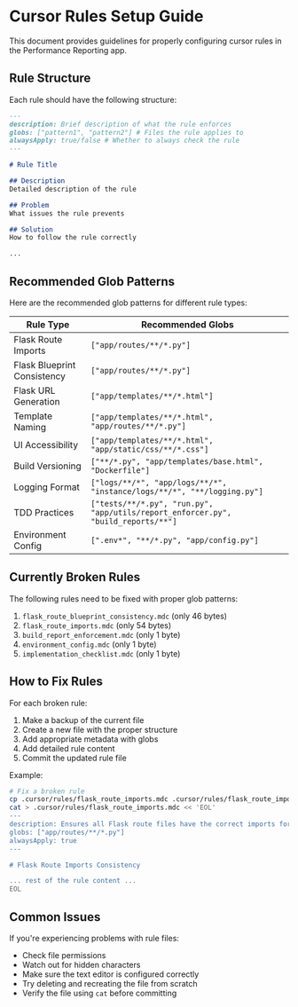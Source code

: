 # Cursor Rules Setup Guide

This document provides guidelines for properly configuring cursor rules in the Performance Reporting app.

## Rule Structure

Each rule should have the following structure:

```md
---
description: Brief description of what the rule enforces
globs: ["pattern1", "pattern2"] # Files the rule applies to
alwaysApply: true/false # Whether to always check the rule
---

# Rule Title

## Description
Detailed description of the rule

## Problem
What issues the rule prevents

## Solution
How to follow the rule correctly

...
```

## Recommended Glob Patterns

Here are the recommended glob patterns for different rule types:

| Rule Type | Recommended Globs |
|-----------|-------------------|
| Flask Route Imports | `["app/routes/**/*.py"]` |
| Flask Blueprint Consistency | `["app/routes/**/*.py"]` |
| Flask URL Generation | `["app/templates/**/*.html"]` |
| Template Naming | `["app/templates/**/*.html", "app/routes/**/*.py"]` |
| UI Accessibility | `["app/templates/**/*.html", "app/static/css/**/*.css"]` |
| Build Versioning | `["**/*.py", "app/templates/base.html", "Dockerfile"]` |
| Logging Format | `["logs/**/*", "app/logs/**/*", "instance/logs/**/*", "**/logging.py"]` |
| TDD Practices | `["tests/**/*.py", "run.py", "app/utils/report_enforcer.py", "build_reports/**"]` |
| Environment Config | `[".env*", "**/*.py", "app/config.py"]` |

## Currently Broken Rules

The following rules need to be fixed with proper glob patterns:

1. `flask_route_blueprint_consistency.mdc` (only 46 bytes)
2. `flask_route_imports.mdc` (only 54 bytes)
3. `build_report_enforcement.mdc` (only 1 byte)
4. `environment_config.mdc` (only 1 byte)
5. `implementation_checklist.mdc` (only 1 byte)

## How to Fix Rules

For each broken rule:

1. Make a backup of the current file
2. Create a new file with the proper structure
3. Add appropriate metadata with globs
4. Add detailed rule content
5. Commit the updated rule file

Example:

```bash
# Fix a broken rule
cp .cursor/rules/flask_route_imports.mdc .cursor/rules/flask_route_imports.mdc.bak
cat > .cursor/rules/flask_route_imports.mdc << 'EOL'
---
description: Ensures all Flask route files have the correct imports for proper functionality
globs: ["app/routes/**/*.py"]
alwaysApply: true
---

# Flask Route Imports Consistency

... rest of the rule content ...
EOL
```

## Common Issues

If you're experiencing problems with rule files:
- Check file permissions
- Watch out for hidden characters
- Make sure the text editor is configured correctly
- Try deleting and recreating the file from scratch
- Verify the file using `cat` before committing 